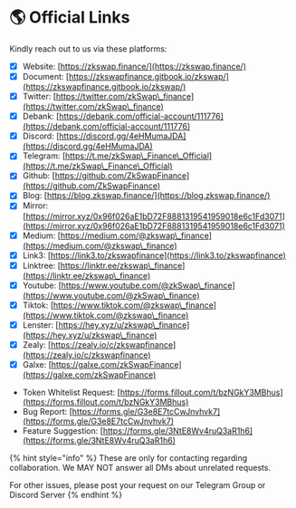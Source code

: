 # 🌎 Official Links

Kindly reach out to us via these platforms:

* [x] Website: [https://zkswap.finance/](https://zkswap.finance/)
* [x] Document: [https://zkswapfinance.gitbook.io/zkswap/](https://zkswapfinance.gitbook.io/zkswap/)
* [x] Twitter: [https://twitter.com/zkSwap\_finance](https://twitter.com/zkSwap\_finance)
* [x] Debank: [https://debank.com/official-account/111776](https://debank.com/official-account/111776)
* [x] Discord: [https://discord.gg/4eHMumaJDA](https://discord.gg/4eHMumaJDA)
* [x] Telegram: [https://t.me/zkSwap\_Finance\_Official](https://t.me/zkSwap\_Finance\_Official)
* [x] Github: [https://github.com/ZkSwapFinance](https://github.com/ZkSwapFinance)
* [x] Blog: [https://blog.zkswap.finance/](https://blog.zkswap.finance/)
* [x] Mirror: [https://mirror.xyz/0x96f026aE1bD72F8881319541959018e6c1Fd3071](https://mirror.xyz/0x96f026aE1bD72F8881319541959018e6c1Fd3071)
* [x] Medium: [https://medium.com/@zkswap\_finance](https://medium.com/@zkswap\_finance)
* [x] Link3: [https://link3.to/zkswapfinance](https://link3.to/zkswapfinance)
* [x] Linktree: [https://linktr.ee/zkswap\_finance](https://linktr.ee/zkswap\_finance)
* [x] Youtube: [https://www.youtube.com/@zkSwap\_finance](https://www.youtube.com/@zkSwap\_finance)
* [x] Tiktok: [https://www.tiktok.com/@zkswap\_finance](https://www.tiktok.com/@zkswap\_finance)
* [x] Lenster: [https://hey.xyz/u/zkswap\_finance](https://hey.xyz/u/zkswap\_finance)
* [x] Zealy: [https://zealy.io/c/zkswapfinance](https://zealy.io/c/zkswapfinance)
* [x] Galxe: [https://galxe.com/zkSwapFinance](https://galxe.com/zkSwapFinance)

<!---->

* Token Whitelist Request: [https://forms.fillout.com/t/bzNGkY3MBhus](https://forms.fillout.com/t/bzNGkY3MBhus)
* Bug Report: [https://forms.gle/G3e8E7tcCwJnvhvk7](https://forms.gle/G3e8E7tcCwJnvhvk7)
* Feature Suggestion: [https://forms.gle/3NtE8Wv4ruQ3aR1h6](https://forms.gle/3NtE8Wv4ruQ3aR1h6)

{% hint style="info" %}
These are only for contacting regarding collaboration. We MAY NOT answer all DMs about unrelated requests.

For other issues, please post your request on our Telegram Group or Discord Server
{% endhint %}
